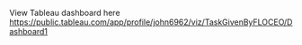 View Tableau dashboard here https://public.tableau.com/app/profile/john6962/viz/TaskGivenByFLOCEO/Dashboard1
